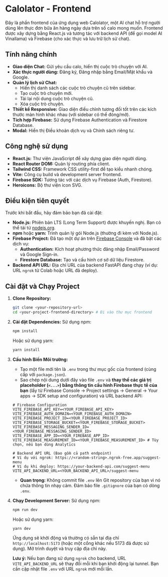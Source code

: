 # Calolator - Frontend

Đây là phần frontend của ứng dụng web Calolator, một AI chat hỗ trợ người dùng lên thực đơn bữa ăn hàng ngày dựa trên số calo mong muốn. Frontend được xây dựng bằng React.js và tương tác với backend API (để gọi model AI Vinallama) và Firebase (cho xác thực và lưu trữ lịch sử chat).

## Tính năng chính

*   **Giao diện Chat:** Gửi yêu cầu calo, hiển thị cuộc trò chuyện với AI.
*   **Xác thực người dùng:** Đăng ký, Đăng nhập bằng Email/Mật khẩu và Google.
*   **Quản lý lịch sử Chat:**
    *   Hiển thị danh sách các cuộc trò chuyện cũ trên sidebar.
    *   Tạo cuộc trò chuyện mới.
    *   Tải lại nội dung cuộc trò chuyện cũ.
    *   Xóa cuộc trò chuyện.
*   **Thiết kế Responsive:** Giao diện điều chỉnh tương đối tốt trên các kích thước màn hình khác nhau (với sidebar có thể đóng/mở).
*   **Tích hợp Firebase:** Sử dụng Firebase Authentication và Firestore Database.
*   **Modal:** Hiển thị Điều khoản dịch vụ và Chính sách riêng tư.

## Công nghệ sử dụng

*   **React.js:** Thư viện JavaScript để xây dựng giao diện người dùng.
*   **React Router DOM:** Quản lý routing phía client.
*   **Tailwind CSS:** Framework CSS utility-first để tạo kiểu nhanh chóng.
*   **Vite:** Công cụ build và development server frontend.
*   **Firebase SDK:** Tương tác với các dịch vụ Firebase (Auth, Firestore).
*   **Heroicons:** Bộ thư viện icon SVG.

## Điều kiện tiên quyết

Trước khi bắt đầu, hãy đảm bảo bạn đã cài đặt:

*   **Node.js:** Phiên bản LTS (Long Term Support) được khuyến nghị. Bạn có thể tải từ [nodejs.org](https://nodejs.org/).
*   **npm** hoặc **yarn:** Trình quản lý gói Node.js (thường đi kèm với Node.js).
*   **Firebase Project:** Đã tạo một dự án trên [Firebase Console](https://console.firebase.google.com/) và đã bật các dịch vụ:
    *   **Authentication:** Kích hoạt phương thức đăng nhập Email/Password và Google Sign-in.
    *   **Firestore Database:** Tạo và cấu hình cơ sở dữ liệu Firestore.
*   **Backend API URL:** Địa chỉ URL của backend FastAPI đang chạy (ví dụ: URL `ngrok` từ Colab hoặc URL đã deploy).

## Cài đặt và Chạy Project

1.  **Clone Repository:**
    ```bash
    git clone <your-repository-url>
    cd <your-project-frontend-directory> # Đi vào thư mục frontend
    ```

2.  **Cài đặt Dependencies:**
    Sử dụng npm:
    ```bash
    npm install
    ```
    Hoặc sử dụng yarn:
    ```bash
    yarn install
    ```

3.  **Cấu hình Biến Môi trường:**
    *   Tạo một file mới tên là `.env` trong thư mục gốc của frontend (cùng cấp với `package.json`).
    *   Sao chép nội dung dưới đây vào file `.env` và **thay thế các giá trị placeholder (`<...>`) bằng thông tin cấu hình Firebase thực tế của bạn** (lấy từ Firebase Console -> Project settings -> General -> Your apps -> SDK setup and configuration) và URL backend API:

    ```dotenv
    # Firebase Configuration
    VITE_FIREBASE_API_KEY=<YOUR_FIREBASE_API_KEY>
    VITE_FIREBASE_AUTH_DOMAIN=<YOUR_FIREBASE_AUTH_DOMAIN>
    VITE_FIREBASE_PROJECT_ID=<YOUR_FIREBASE_PROJECT_ID>
    VITE_FIREBASE_STORAGE_BUCKET=<YOUR_FIREBASE_STORAGE_BUCKET>
    VITE_FIREBASE_MESSAGING_SENDER_ID=<YOUR_FIREBASE_MESSAGING_SENDER_ID>
    VITE_FIREBASE_APP_ID=<YOUR_FIREBASE_APP_ID>
    VITE_FIREBASE_MEASUREMENT_ID=<YOUR_FIREBASE_MEASUREMENT_ID> # Tùy chọn, nếu bạn dùng Analytics

    # Backend API URL (Bao gồm cả path endpoint)
    # Ví dụ với ngrok: https://<random-string>.ngrok-free.app/suggest-menu
    # Ví dụ khi deploy: https://your-backend-api.com/suggest-menu
    VITE_API_BACKEND_URL=<YOUR_BACKEND_API_URL>/suggest-menu
    ```
    *   **Quan trọng:** Không commit file `.env` lên Git repository của bạn vì nó chứa thông tin nhạy cảm. Đảm bảo file `.gitignore` của bạn có dòng `.env`.

4.  **Chạy Development Server:**
    Sử dụng npm:
    ```bash
    npm run dev
    ```
    Hoặc sử dụng yarn:
    ```bash
    yarn dev
    ```
    Ứng dụng sẽ khởi động và thường có sẵn tại địa chỉ `http://localhost:5173` (hoặc một cổng khác nếu 5173 đã được sử dụng). Mở trình duyệt và truy cập địa chỉ này.

    **Lưu ý:** Nếu bạn đang sử dụng `ngrok` cho backend, URL `VITE_API_BACKEND_URL` sẽ thay đổi mỗi khi bạn khởi động lại tunnel. Bạn cần cập nhật file `.env` với URL `ngrok` mới mỗi lần.